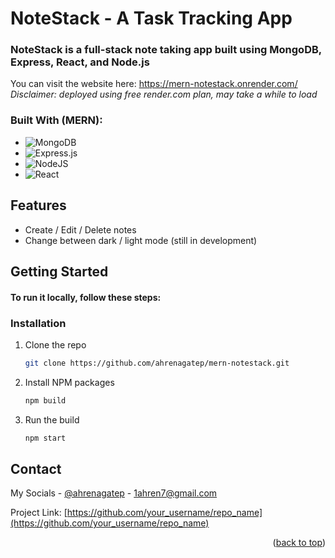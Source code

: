 # NoteStack - A Task Tracking App
### NoteStack is a full-stack note taking app built using MongoDB, Express, React, and Node.js
You can visit the website here: https://mern-notestack.onrender.com/
*Disclaimer: deployed using free render.com plan, may take a while to load*

### Built With (MERN):
* ![MongoDB](https://img.shields.io/badge/MongoDB-%234ea94b.svg?style=for-the-badge&logo=mongodb&logoColor=white)
* ![Express.js](https://img.shields.io/badge/express.js-%23404d59.svg?style=for-the-badge&logo=express&logoColor=%2361DAFB)
* ![NodeJS](https://img.shields.io/badge/node.js-6DA55F?style=for-the-badge&logo=node.js&logoColor=white)
* ![React](https://img.shields.io/badge/React-20232A?style=for-the-badge&logo=react&logoColor=61DAFB) 

## Features
* Create / Edit / Delete notes
* Change between dark / light mode (still in development)

## Getting Started
#### To run it locally, follow these steps:
### Installation
1. Clone the repo
   ```sh
   git clone https://github.com/ahrenagatep/mern-notestack.git
   ```
2. Install NPM packages
   ```sh
   npm build
   ```
3. Run the build
   ```js
   npm start
   ```
## Contact

My Socials - [@ahrenagatep](https://www.instagram.com/ahrenagatep/) - 1ahren7@gmail.com

Project Link: [https://github.com/your_username/repo_name](https://github.com/your_username/repo_name)
<p align="right">(<a href="#readme-top">back to top</a>)</p>
